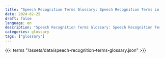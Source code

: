 ```yaml
---
title: "Speech Recognition Terms Glossary: Speech Recognition Terms in 2024"  
date: 2024-02-25
draft: false
language: en
description: "Speech Recognition Terms Glossary: Speech Recognition Terms in 2024 | Speech Recognition Terms Glossary"
categories: glossary
tags: ["glossary"]
---
```


{{< terms "/assets/data/speech-recognition-terms-glossary.json" >}}